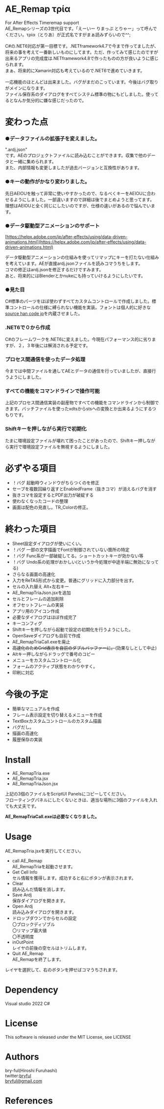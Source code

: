 # AE_Remap τρία
For After Effects Timeremap support<br>
AE_Remapシリーズの3世代目です。「えーいー りまっぷ とりゃー」って呼んでください。τρία（とりあ）が正式名ですがまぁ読みずらいので^^;<br>
<br>
C#の.NET6対応が第一目標です。.NETframework4.7で今まで作ってましたが、将来の事を考えて一番新しいものにしてます。ただ、作ってみて感じたのですが出来るアプリの完成度は.NETframework4.8で作ったものの方が良いように感じられます。<br>
まぁ、将来的にXamarin対応も考えているので.NET6で進めていきます。<br>
<br>
一応機能のほとんどは出来ました。バグがまだのこっています。今後はバグ取りがメインになります。<br>
ファイル保存系のダイアログをすべてシステム標準の物にもどしました。使ってるとなんか気分的に嫌な感じだったので。

# 変わった点
### ●データファイルの拡張子を変えました。<br>
".ardj.json"<br>
です。AEのプロジェクトファイルに読み込むことができます。収集で他のデータと一緒に集められます。<br>
また、内部情報も変更しましたが過去バージョンと互換性があります。

### ●キーの動作がかなり変わりました。
先日AEIOUを触って非常に使いやすかったので、<bstron>なるべくキーをAEIOUに合わせるようにしました。</strong>一部違いますので詳細は後でまとめようと思ってます。<br>
理想はAEIOUと全く同じにしたいのですが、仕様の違いがあるので悩んでいます。

### ●データ駆動型アニメーションのサポート
[https://helpx.adobe.com/jp/after-effects/using/data-driven-animations.html](https://helpx.adobe.com/jp/after-effects/using/data-driven-animations.html)<br>

データ駆動型アニメーションの仕組みを使ってリマップにキーを打たない仕組みを考えています。AEが直接ardj.jsonファイルを読みコマうちをします。<br>
コマの修正はardj.jsonを修正するだけですみます。<br>
あと、将来的にはBlenderとかnukeにも持っていけるようにしたいです。

### ●見た目
C#標準のパーツをほぼ使わずすべてカスタムコントロールで作成しました。標準コントロールの仕様に縛られない機能を実装。フォントは個人的に好きな[source han code jp](https://github.com/adobe-fonts/source-han-code-jp)を内蔵させました。

### .NET6で０から作成
C#のフレームワークを.NET6に変えました。今現在パフォーマンス的に劣りますが、２，３年後には解消される予定です。

### プロセス間通信を使ったデータ処理
今までは中間ファイルを通してAEとデータの通信を行っていましたが、直接行うようにしました。

### すべての機能をコマンドラインで操作可能
上記のプロセス間通信実装の副産物ですべての機能をコマンドラインから制御できます。バッチファイルを使ったxdtsからstsへの変換とか出来るようにするつもりです。

### Shiftキーを押しながら実行で初期化
たまに環境設定ファイルが壊れて困ったことがあったので、Shiftキー押しながら実行で環境設定ファイルを無視するようにしました。

# 必ずやる項目
* ！バグ 起動時ウィンドウがちらつくのを修正
* セーブを複数回繰り返すとEnabledFrame（抜きコマ）が消えるバグを消す
* 抜きコマを設定するとPDF出力が破綻する
* 使わなくなったコードの整理
* 画面は配色の見直し。TR_Colorの修正。

# 終わった項目

* Sheet設定ダイアログが使いにくい。
* ！バグ 一部の文字描画でFontが制御されていない箇所の特定
* ！バグ Func系が一部破綻してる。ショートカットキーが効かない等
* ！バグ Undo系の処理がおかしい(というか今処理が中途半端に無効になってる)
* さらなる画面の高速化
* 入力をReTAS形式から変更。普通にグリッドに入力部分を出す。
* セルの入れ替え Alt+左右キー
* AE_RemapTriaJson.jsxを追加
* セルとフレームの追加削除
* オフセットフレームの実装
* アプリ用のアイコン作成
* 必要なダイアログはほぼ作成完了
* キーコンフィグ
* Shiftキーを押しながら起動で設定の初期化を行うようにした。
* OpenSaveダイアログも自前で作成
* AE_RemapTriaCall.exeを廃止
* ~~高速化のためGrid表示を自前のダブルバッファーに。~~(効果なしとして中止)
* Altキー押しながらドラッグで番号のコピー
* メニューをカスタムコントロール化
* フォームのアクティブ状態をわかりやすく。
* 印刷に対応

# 今後の予定

* 簡単なマニュアルを作成
* フレーム表示設定を切り替えるメニューを作成
* TextBoxカスタムコントロールのカスタム描画
* バグだし。
* 描画の高速化
* 履歴保存の実装

# Install

* AE_RemapTria.exe
* AE_RemapTria.jsx
* AE_RemapTriaJson.jsx

上記の3個のファイルをScriptUI Panelsにコピーしてください。<br>
フローティングパネルにしたくないときは、適当な場所に3個のファイルを入れても大丈夫です。

<b>AE_RemapTriaCall.exeは必要なくなりました。</b>

# Usage
AE_RemapTria.jsxを実行してください。<br>

* call AE_Remap<br>AE_RemapTriaを起動させます。
* Get Cell Info<br>セル情報を獲得します。成功すると右にボタンが表示されます。
* Clear<br>読み込んだ情報を消します。
* Save Ardj<br>保存ダイアログを開きます。
* Open Ardj<br>読み込みダイアログを開きます。
* ドロップダウンでからセルの設定<br>〇ブロックディゾブル<br>〇リマップ最大値<br>〇不透明度
* inOutPoint<br>レイヤの前後の空セルはトリムします。
* Quit AE_Remap<br>AE_Remapを終了します。

レイヤを選択して、右のボタンを押せばコマうちされます。


# Dependency
Visual studio 2022 C#


# License
This software is released under the MIT License, see LICENSE

# Authors

bry-ful(Hiroshi Furuhashi)<br>
twitter:[bryful](https://twitter.com/bryful)<br>
bryful@gmail.com

# References

